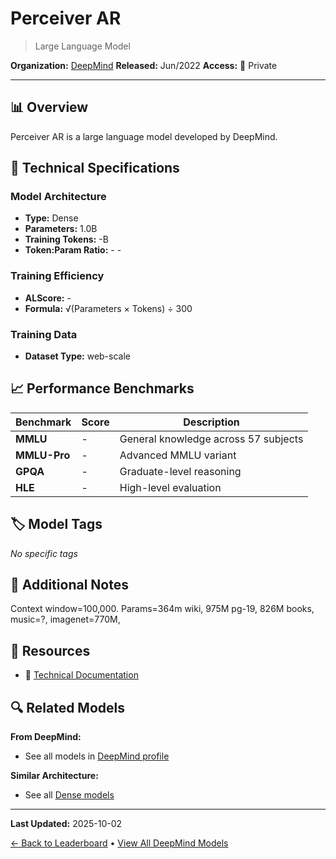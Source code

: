 # Perceiver AR

> Large Language Model

**Organization:** [DeepMind](../../labs/deepmind.md)
**Released:** Jun/2022
**Access:** 🔴 Private

---

## 📊 Overview

Perceiver AR is a large language model developed by DeepMind.

## 🔧 Technical Specifications

### Model Architecture
- **Type:** Dense
- **Parameters:** 1.0B
- **Training Tokens:** -B
- **Token:Param Ratio:** - -

### Training Efficiency
- **ALScore:** -
- **Formula:** √(Parameters × Tokens) ÷ 300

### Training Data
- **Dataset Type:** web-scale

## 📈 Performance Benchmarks

| Benchmark | Score | Description |
|-----------|-------|-------------|
| **MMLU** | - | General knowledge across 57 subjects |
| **MMLU-Pro** | - | Advanced MMLU variant |
| **GPQA** | - | Graduate-level reasoning |
| **HLE** | - | High-level evaluation |

## 🏷️ Model Tags

_No specific tags_

## 📝 Additional Notes

Context window=100,000. Params=364m wiki, 975M pg-19, 826M books, music=?, imagenet=770M,

## 🔗 Resources

- 📄 [Technical Documentation](https://arxiv.org/abs/2202.07765)

## 🔍 Related Models

**From DeepMind:**
- See all models in [DeepMind profile](../../labs/deepmind.md)

**Similar Architecture:**
- See all [Dense models](../../architectures/dense.md)

---

**Last Updated:** 2025-10-02

[← Back to Leaderboard](../../README.md) • [View All DeepMind Models](../../labs/deepmind.md)
